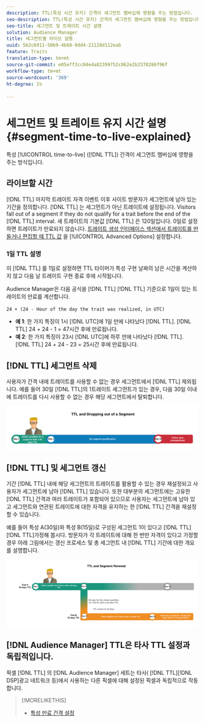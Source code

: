 ```yaml
---
description: TTL(특성 시간 유지) 간격이 세그먼트 멤버십에 영향을 주는 방법입니다.
seo-description: TTL(특성 시간 유지) 간격이 세그먼트 멤버십에 영향을 주는 방법입니다.
seo-title: 세그먼트 및 트레이트 시간 설명
solution: Audience Manager
title: 세그먼트별 라이브 설명
uuid: 5b2c6911-50b9-4b68-9dd4-21128d112eab
feature: Traits
translation-type: tm+mt
source-git-commit: e05eff3cc04e4a82399752c862e2b2370286f96f
workflow-type: tm+mt
source-wordcount: '369'
ht-degree: 1%

---
```



# 세그먼트 및 트레이트 유지 시간 설명 {#segment-time-to-live-explained}

특성 [!UICONTROL time-to-live] ([!DNL TTL]) 간격이 세그먼트 멤버십에 영향을 주는 방식입니다.

<!-- segment-ttl-explained.xml -->

## 라이브할 시간

[!DNL TTL] 마지막 트레이트 자격 이벤트 이후 사이트 방문자가 세그먼트에 남아 있는 기간을 정의합니다. [!DNL TTL] 는 세그먼트가 아닌 트레이트에 설정됩니다. Visitors fall out of a segment if they do not qualify for a trait before the end of the [!DNL TTL] interval. 새 트레이트의 기본값 [!DNL TTL] 은 120일입니다. 0일로 설정하면 트레이트가 만료되지 않습니다. [트레이트 생성 인터페이스 섹션에서 트레이트를 만들거나 편집할 때 TTL 값](../../features/traits/create-onboarded-rule-based-traits.md#set-expiration-interval) 을 [!UICONTROL Advanced Options] 설정합니다.

### 1일 TTL 설명

이 [!DNL TTL] 를 1일로 설정하면 TTL 타이머가 특성 구현 날짜의 남은 시간을 계산하지 않고 다음 날 트레이트 구현 종료 후에 시작됩니다.

Audience Manager은 다음 공식을 [!DNL TTL] [!DNL TTL] 기준으로 1일이 있는 트레이트의 만료를 계산합니다.

`24 + (24 - Hour of the day the trait was realized, in UTC)`

* **예 1**: 한 가지 특징이 1시 [!DNL UTC]에 1일 만에 나타났다 [!DNL TTL]. [!DNL TTL] 24 + 24 - 1 = 47시간 후에 만료됩니다.
* **예 2**: 한 가지 특징이 23시 [!DNL UTC]에 하루 만에 나타났다 [!DNL TTL]. [!DNL TTL] 24 + 24 - 23 = 25시간 후에 만료됩니다.

## [!DNL TTL] 세그먼트 삭제

사용자가 간격 내에 트레이트를 사용할 수 없는 경우 세그먼트에서 [!DNL TTL] 제외됩니다. 예를 들어 30일 [!DNL TTL]의 1트레이트 세그먼트가 있는 경우, 다음 30일 이내에 트레이트를 다시 사용할 수 없는 경우 해당 세그먼트에서 탈퇴합니다.

![](assets/ttl-explained.png)

## [!DNL TTL] 및 세그먼트 갱신

기간 [!DNL TTL] 내에 해당 세그먼트의 트레이트를 활용할 수 있는 경우 재설정되고 사용자가 세그먼트에 남아 [!DNL TTL] 있습니다. 또한 대부분의 세그먼트에는 고유한 [!DNL TTL] 간격과 여러 트레이트가 포함되어 있으므로 사용자는 세그먼트에 남아 있고 세그먼트와 연관된 트레이트에 대한 자격을 유지하는 한 [!DNL TTL] 간격을 재설정할 수 있습니다.

예를 들어 특성 A(30일)와 특성 B(15일)로 구성된 세그먼트 1이 있다고 [!DNL TTL][!DNL TTL]가정해 봅시다. 방문자가 각 트레이트에 대해 한 번만 자격이 있다고 가정할 경우 아래 그림에서는 갱신 프로세스 및 총 세그먼트 내 [!DNL TTL] 기간에 대한 개요를 설명합니다.

![](assets/ttl-renewal.png)

## [!DNL Audience Manager] TTL은 타사 TTL 설정과 독립적입니다.

픽셀 [!DNL TTL] 의 [!DNL Audience Manager] 세트는 타사( [!DNL TTL][!DNL DSP]광고 네트워크 등)에서 사용하는 다른 픽셀에 대해 설정된 픽셀과 독립적으로 작동합니다.

>[!MORELIKETHIS]
>
>* [특성 만료 간격 설정](../../features/traits/create-onboarded-rule-based-traits.md#set-expiration-interval)

